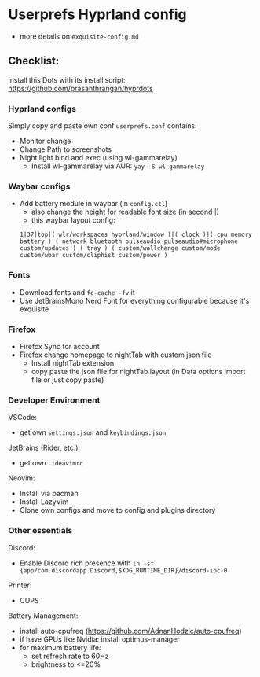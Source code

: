 # Userprefs Hyprland config
- more details on `exquisite-config.md`

## Checklist:

install this Dots with its install script:
https://github.com/prasanthrangan/hyprdots

### Hyprland configs
Simply copy and paste own conf `userprefs.conf`
contains:
- Monitor change
- Change Path to screenshots
- Night light bind and exec (using wl-gammarelay)
  - Install wl-gammarelay via AUR: `yay -S wl-gammarelay`

### Waybar configs
- Add battery module in waybar (in `config.ctl`)
  - also change the height for readable font size (in second |)
  - this waybar layout config:
  ```
  1|37|top|( wlr/workspaces hyprland/window )|( clock )|( cpu memory battery ) ( network bluetooth pulseaudio pulseaudio#microphone custom/updates ) ( tray ) ( custom/wallchange custom/mode custom/wbar custom/cliphist custom/power )
  ```

### Fonts
- Download fonts and `fc-cache -fv` it
- Use JetBrainsMono Nerd Font for everything configurable because it's exquisite

### Firefox
- Firefox Sync for account
- Firefox change homepage to nightTab with custom json file
  - Install nightTab extension
  - copy paste the json file for nightTab layout (in Data options import file or just copy paste)

### Developer Environment
VSCode:
- get own `settings.json` and `keybindings.json`

JetBrains (Rider, etc.):
- get own `.ideavimrc`

Neovim:
- Install via pacman
- Install LazyVim
- Clone own configs and move to config and plugins directory 


### Other essentials
Discord:
- Enable Discord rich presence with `ln -sf {app/com.discordapp.Discord,$XDG_RUNTIME_DIR}/discord-ipc-0`

Printer:
- CUPS

Battery Management:
- install auto-cpufreq (https://github.com/AdnanHodzic/auto-cpufreq)
- if have GPUs like Nvidia: install optimus-manager
- for maximum battery life:
  - set refresh rate to 60Hz
  - brightness to <=20%
